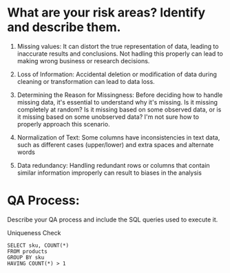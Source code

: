 # What are your risk areas? Identify and describe them.
1) Missing values:
   It can distort the true representation of data, leading to inaccurate results and conclusions. Not hadling this properly can lead to making wrong business or research decisions.

2) Loss of Information:
   Accidental deletion or modification of data during cleaning or transformation can lead to data loss.

3) Determining the Reason for Missingness:
    Before deciding how to handle missing data, it's essential to understand why it's missing. Is it missing completely at random? Is it missing based on some observed data, or is it      missing based on some unobserved data? I'm not sure how to properly approach this scenario.

4) Normalization of Text:
   Some columns have inconsistencies in text data, such as different cases (upper/lower) and extra spaces and alternate words

5) Data redundancy:
   Handling redundant rows or columns that contain similar information improperly can result to biases in the analysis



# QA Process:
Describe your QA process and include the SQL queries used to execute it.

Uniqueness Check 
```
SELECT sku, COUNT(*)
FROM products
GROUP BY sku
HAVING COUNT(*) > 1
```

